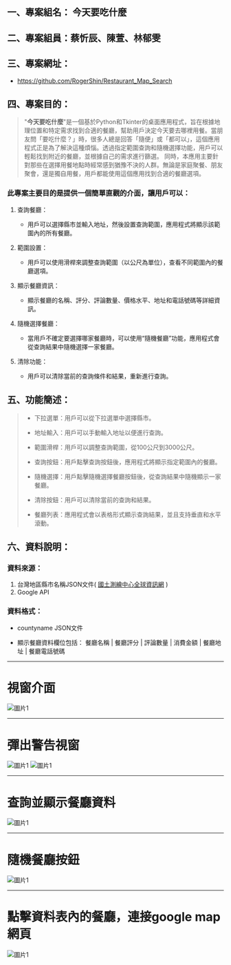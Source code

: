 ## 一、專案組名： 今天要吃什麼

## 二、專案組員：蔡忻辰、陳萱、林郁雯

## 三、專案網址：
* https://github.com/RogerShin/Restaurant_Map_Search

## 四、專案目的：
>"**今天要吃什麼**"是一個基於Python和Tkinter的桌面應用程式，旨在根據地理位置和特定需求找到合適的餐廳，幫助用戶決定今天要去哪裡用餐。當朋友問「要吃什麼？」時，很多人總是回答「隨便」或「都可以」，這個應用程式正是為了解決這種煩惱。透過指定範圍查詢和隨機選擇功能，用戶可以輕鬆找到附近的餐廳，並根據自己的需求進行篩選。 同時，本應用主要針對那些在選擇用餐地點時經常感到猶豫不決的人群。無論是家庭聚餐、朋友聚會，還是獨自用餐，用戶都能使用這個應用找到合適的餐廳選項。

### 此專案主要目的是提供一個簡單直觀的介面，讓用戶可以：

1. 查詢餐廳：

    * 用戶可以選擇縣市並輸入地址，然後設置查詢範圍，應用程式將顯示該範圍內的所有餐廳。
2. 範圍設置：

    * 用戶可以使用滑桿來調整查詢範圍（以公尺為單位），查看不同範圍內的餐廳選項。
3. 顯示餐廳資訊：

    * 顯示餐廳的名稱、評分、評論數量、價格水平、地址和電話號碼等詳細資訊。
4. 隨機選擇餐廳：

    * 當用戶不確定要選擇哪家餐廳時，可以使用“隨機餐廳”功能，應用程式會從查詢結果中隨機選擇一家餐廳。
5. 清除功能：

    * 用戶可以清除當前的查詢條件和結果，重新進行查詢。


## 五、功能簡述：
>* 下拉選單：用戶可以從下拉選單中選擇縣市。
>
>* 地址輸入：用戶可以手動輸入地址以便進行查詢。
>* 範圍滑桿：用戶可以調整查詢範圍，從100公尺到3000公尺。
>* 查詢按鈕：用戶點擊查詢按鈕後，應用程式將顯示指定範圍內的餐廳。
>* 隨機選擇：用戶點擊隨機選擇餐廳按鈕後，從查詢結果中隨機顯示一家餐廳。
>* 清除按鈕：用戶可以清除當前的查詢和結果。
>* 餐廳列表：應用程式會以表格形式顯示查詢結果，並且支持垂直和水平滾動。


## 六、資料說明：

### 資料來源：

1. 台灣地區縣市名稱JSON文件( [國土測繪中心全球資訊網](https://api.nlsc.gov.tw/other/ListCounty) )
2. Google API

### 資料格式：

* countyname JSON文件

* 顯示餐廳資料欄位包括：
餐廳名稱 | 餐廳評分 | 評論數量 | 消費金額 | 餐廳地址 | 餐廳電話號碼

---
# 視窗介面
![圖片1](main/images/img_1.png)

---
# 彈出警告視窗
![圖片1](main/images/img_2.png)
![圖片1](main/images/img_3.png)

---
# 查詢並顯示餐廳資料
![圖片1](main/images/img_4.png)

---
# 隨機餐廳按鈕
![圖片1](main/images/img_5.png)

---
# 點擊資料表內的餐廳，連接google map網頁
![圖片1](main/images/img_6.png)